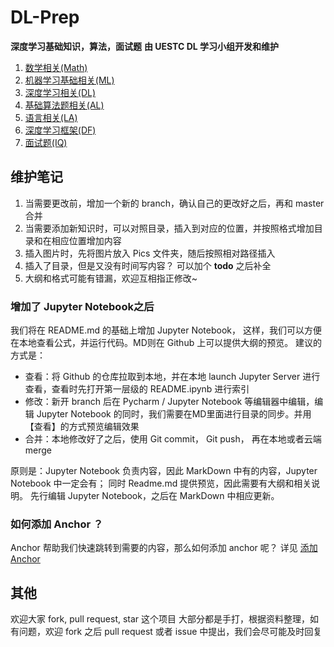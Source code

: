 # DL-Prep
**深度学习基础知识，算法，面试题**
**由 UESTC DL 学习小组开发和维护**

1. [数学相关(Math)](01_Math/README.ipynb)
2. [机器学习基础相关(ML)](02_ML_knowledge/README.ipynb)
3. [深度学习相关(DL)](03_DL_knowledge/README.ipynb)
4. [基础算法题相关(AL)](04_Algorithms/README.ipynb)
5. [语言相关(LA)](05_Language/README.ipynb)
6. [深度学习框架(DF)](06_DL_framework/README.ipynb)
6. [面试题(IQ)](07_Interview_Questions/README.ipynb)


## 维护笔记
1. 当需要更改前，增加一个新的 branch，确认自己的更改好之后，再和 master 合并
1. 当需要添加新知识时，可以对照目录，插入到对应的位置，并按照格式增加目录和在相应位置增加内容
2. 插入图片时，先将图片放入 Pics 文件夹，随后按照相对路径插入
3. 插入了目录，但是又没有时间写内容？ 可以加个 **todo** 之后补全
3. 大纲和格式可能有错漏，欢迎互相指正修改~

### 增加了 Jupyter Notebook之后
我们将在 README.md 的基础上增加 Jupyter Notebook， 这样，我们可以方便在本地查看公式，并运行代码。MD则在 Github 上可以提供大纲的预览。
建议的方式是：
- 查看：将 Github 的仓库拉取到本地，并在本地 launch Jupyter Server 进行查看，查看时先打开第一层级的 README.ipynb 进行索引
- 修改：新开 branch 后在 Pycharm / Jupyter Notebook 等编辑器中编辑，编辑 Jupyter Notebook 的同时，我们需要在MD里面进行目录的同步。并用【查看】的方式预览编辑效果
- 合并：本地修改好了之后，使用 Git commit， Git push， 再在本地或者云端merge

原则是：Jupyter Notebook 负责内容，因此 MarkDown 中有的内容，Jupyter Notebook 中一定会有； 同时 Readme.md 提供预览，因此需要有大纲和相关说明。
先行编辑 Jupyter Notebook，之后在 MarkDown 中相应更新。

### 如何添加 Anchor ？
Anchor 帮助我们快速跳转到需要的内容，那么如何添加 anchor 呢？
详见 [添加Anchor](Utils/AddAnchor.ipynb)

## 其他
欢迎大家 fork, pull request, star 这个项目
大部分都是手打，根据资料整理，如有问题，欢迎 fork 之后 pull request 或者 issue 中提出，我们会尽可能及时回复
